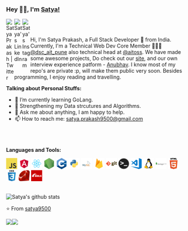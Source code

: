 ### Hey 👋🏽, I'm [Satya!](https://www.linkedin.com/in/satya-prakash-0a982a130/) 

<a href="https://twitter.com/satyaprakash952">
  <img align="left" alt="Satya Prakash | Twitter" width="22px" src="https://cdn.jsdelivr.net/npm/simple-icons@v3/icons/twitter.svg" />
</a>
<a href="https://www.linkedin.com/in/satya-prakash-0a982a130/">
  <img align="left" alt="Satya's LinkedIn" width="22px" src="https://cdn.jsdelivr.net/npm/simple-icons@v3/icons/linkedin.svg" />
</a>
<a href="https://www.instagram.com/hey_satya._/">
  <img align="left" alt="Satya's Instagram" width="22px" src="https://cdn.jsdelivr.net/npm/simple-icons@v3/icons/instagram.svg" />
</a>

<br />
<br />

Hi, I'm Satya Prakash, a Full Stack Developer 🚀 from India. Currently, I'm a Technical Web Dev Core Member 🙍🏽‍♂️ [@dsc_ait_pune](https://github.com/orgs/DSC-AIT-Pune) also technical head at [@aitoss](https://github.com/orgs/aitoss). We have made some awesome projects, Do check out our [site](https://aitoss.club), and our own interview experience patform - [Anubhav](https://anubhav.aitoss.club). I know most of my repo's are private :p, will make them public very soon. Besides programming, I enjoy reading and travelling.

  
**Talking about Personal Stuffs:**

- 🌱 I’m currently learning GoLang.
- 🤔 Strengthening my Data strcutures and Algorithms.
- 💬 Ask me about anything, I am happy to help.
- 📫 How to reach me: satya.prakash9500@gmail.com

<br />
<br />

**Languages and Tools:**  

<code><img height="30" src="https://raw.githubusercontent.com/github/explore/80688e429a7d4ef2fca1e82350fe8e3517d3494d/topics/javascript/javascript.png"></code>
<code><img height="30" src="https://raw.githubusercontent.com/github/explore/80688e429a7d4ef2fca1e82350fe8e3517d3494d/topics/angular/angular.png"></code>
<code><img height="30" src="https://raw.githubusercontent.com/github/explore/80688e429a7d4ef2fca1e82350fe8e3517d3494d/topics/react/react.png"></code>
<code><img height="30" src="https://raw.githubusercontent.com/github/explore/80688e429a7d4ef2fca1e82350fe8e3517d3494d/topics/nodejs/nodejs.png"></code>
<code><img height="30" src="https://raw.githubusercontent.com/github/explore/80688e429a7d4ef2fca1e82350fe8e3517d3494d/topics/cpp/cpp.png"></code>
<code><img height="30" src="https://raw.githubusercontent.com/github/explore/80688e429a7d4ef2fca1e82350fe8e3517d3494d/topics/python/python.png"></code>
<code><img height="30" src="https://raw.githubusercontent.com/github/explore/80688e429a7d4ef2fca1e82350fe8e3517d3494d/topics/mysql/mysql.png"></code>
<code><img height="30" src="https://raw.githubusercontent.com/github/explore/80688e429a7d4ef2fca1e82350fe8e3517d3494d/topics/firebase/firebase.png"></code>
<code><img height="30" src="https://raw.githubusercontent.com/github/explore/80688e429a7d4ef2fca1e82350fe8e3517d3494d/topics/git/git.png"></code>
<code><img height="30" src="https://raw.githubusercontent.com/github/explore/80688e429a7d4ef2fca1e82350fe8e3517d3494d/topics/terminal/terminal.png"></code>
<code><img height="30" src="https://raw.githubusercontent.com/github/explore/80688e429a7d4ef2fca1e82350fe8e3517d3494d/topics/visual-studio-code/visual-studio-code.png"></code>
<code><img height="30" src="https://raw.githubusercontent.com/github/explore/80688e429a7d4ef2fca1e82350fe8e3517d3494d/topics/linux/linux.png"></code>
<code><img height="30" src="https://raw.githubusercontent.com/github/explore/80688e429a7d4ef2fca1e82350fe8e3517d3494d/topics/mongodb/mongodb.png"></code>
<code><img height="30" src="https://raw.githubusercontent.com/github/explore/80688e429a7d4ef2fca1e82350fe8e3517d3494d/topics/html/html.png"></code>
<code><img height="30" src="https://raw.githubusercontent.com/github/explore/80688e429a7d4ef2fca1e82350fe8e3517d3494d/topics/css/css.png"></code>
<code><img height="30" src="https://raw.githubusercontent.com/github/explore/80688e429a7d4ef2fca1e82350fe8e3517d3494d/topics/ruby/ruby.png"></code>
<code><img height="30" src="https://raw.githubusercontent.com/github/explore/80688e429a7d4ef2fca1e82350fe8e3517d3494d/topics/rails/rails.png"></code>
<br /><br />

![Satya's github stats](https://github-readme-stats.vercel.app/api?username=satya9500&show_icons=true)

⭐️ From [satya9500](https://github.com/satya9500)


<a href="https://github.com/satya9500/leetcode_scrapper">
  <img align="left" src="https://github-readme-stats.vercel.app/api/pin/?username=satya9500&repo=leetcode_scrapper" />
</a>

<a href="https://github.com/satya9500/rePlastik_backend">
  <img align="left" src="https://github-readme-stats.vercel.app/api/pin/?username=satya9500&repo=rePlastik_backend" />
</a>
